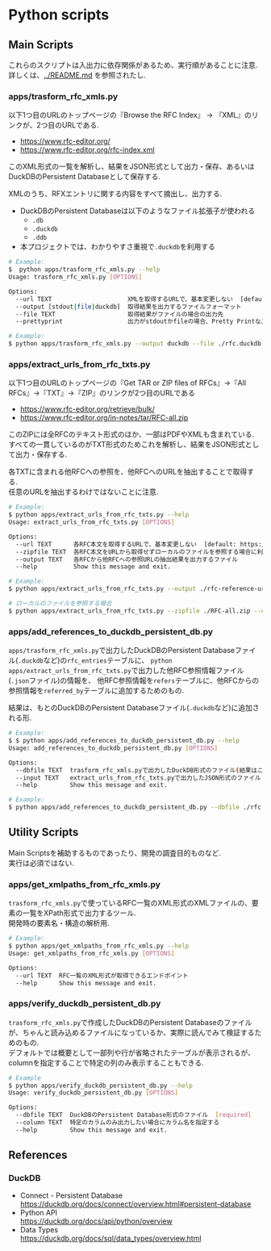 # Python scripts

## Main Scripts

これらのスクリプトは入出力に依存関係があるため、実行順があることに注意.  
詳しくは、[../README.md](../README.md) を参照されたし.

### apps/trasform_rfc_xmls.py  

以下1つ目のURLのトップページの『Browse the RFC Index』 → 『XML』のリンクが、2つ目のURLである.
* https://www.rfc-editor.org/  
* https://www.rfc-editor.org/rfc-index.xml

このXML形式の一覧を解析し、結果をJSON形式として出力・保存、あるいはDuckDBのPersistent Databaseとして保存する.

XMLのうち、RFXエントリに関する内容をすべて摘出し、出力する.

* DuckDBのPersistent Databaseは以下のようなファイル拡張子が使われる
    * `.db` 
    * `.duckdb`
    * `.ddb`
* 本プロジェクトでは、わかりやすさ重視で`.duckdb`を利用する

```bash
# Example:
$  python apps/trasform_rfc_xmls.py --help
Usage: trasform_rfc_xmls.py [OPTIONS]

Options:
  --url TEXT                     XMLを取得するURLで、基本変更しない  [default: https://www.rfc-editor.org/rfc-index.xml]
  --output [stdout|file|duckdb]  取得結果を出力するファイルフォーマット
  --file TEXT                    取得結果がファイルの場合の出力先
  --prettyprint                  出力がstdoutかfileの場合、Pretty PrintなJSONで出力するかどうか
```

```bash
# Example:
$ python apps/trasform_rfc_xmls.py --output duckdb --file ./rfc.duckdb
```

### apps/extract_urls_from_rfc_txts.py  

以下1つ目のURLのトップページの『Get TAR or ZIP files of RFCs』→『All RFCs』→『TXT』→『ZIP』のリンクが2つ目のURLである
* https://www.rfc-editor.org/retrieve/bulk/
* https://www.rfc-editor.org/in-notes/tar/RFC-all.zip

このZIPには全RFCのテキスト形式のほか、一部はPDFやXMLも含まれている.  
すべての一貫しているのがTXT形式のためこれを解析し、結果をJSON形式として出力・保存する.

各TXTに含まれる他RFCへの参照を、他RFCへのURLを抽出することで取得する.  
任意のURLを抽出するわけではないことに注意.

```bash
# Example:
$ python apps/extract_urls_from_rfc_txts.py --help
Usage: extract_urls_from_rfc_txts.py [OPTIONS]

Options:
  --url TEXT      各RFC本文を取得するURLで、基本変更しない  [default: https://www.rfc-editor.org/in-notes/tar/RFC-all.zip]
  --zipfile TEXT  各RFC本文をURLから取得せずローカルのファイルを参照する場合に利用する
  --output TEXT   各RFCから他RFCへの参照URLの抽出結果を出力するファイル
  --help          Show this message and exit.
```

```bash
# Example:
$ python apps/extract_urls_from_rfc_txts.py --output ./rfc-reference-urls.json

# ローカルのファイルを参照する場合
$ python apps/extract_urls_from_rfc_txts.py --zipfile ./RFC-all.zip --output ./rfc-reference-urls.json
```

### apps/add_references_to_duckdb_persistent_db.py  

`apps/trasform_rfc_xmls.py`で出力したDuckDBのPersistent Databaseファイル(`.duckdb`など)の`rfc_entries`テーブルに、
`python apps/extract_urls_from_rfc_txts.py`で出力した他RFC参照情報ファイル(`.json`ファイル)の情報を、
他RFC参照情報を`refers`テーブルに、他RFCからの参照情報を`referred_by`テーブルに追加するためのもの.

結果は、もとのDuckDBのPersistent Databaseファイル(`.duckdb`など)に追加される形.

```bash
# Example:
$ $ python apps/add_references_to_duckdb_persistent_db.py --help
Usage: add_references_to_duckdb_persistent_db.py [OPTIONS]

Options:
  --dbfile TEXT  trasform_rfc_xmls.pyで出力したDuckDB形式のファイル(結果はこのファイルに追加される)  [required]
  --input TEXT   extract_urls_from_rfc_txts.pyで出力したJSON形式のファイル  [required]
  --help         Show this message and exit.
```

```bash
# Example:
$ python apps/add_references_to_duckdb_persistent_db.py --dbfile ./rfc.duckdb --input ./rfc-reference-urls.json
```

## Utility Scripts

Main Scriptsを補助するものであったり、開発の調査目的ものなど.  
実行は必須ではない.

### apps/get_xmlpaths_from_rfc_xmls.py  

`trasform_rfc_xmls.py`で使っているRFC一覧のXML形式のXMLファイルの、要素の一覧をXPath形式で出力するツール.  
開発時の要素名・構造の解析用.

```bash
# Example:
$ python apps/get_xmlpaths_from_rfc_xmls.py --help
Usage: get_xmlpaths_from_rfc_xmls.py [OPTIONS]

Options:
  --url TEXT  RFC一覧のXML形式が取得できるエンドポイント
  --help      Show this message and exit.
```

### apps/verify_duckdb_persistent_db.py

`trasform_rfc_xmls.py`で作成したDuckDBのPersistent Databaseのファイルが、ちゃんと読み込めるファイルになっているか、実際に読んでみて検証するためのもの.  
デフォルトでは概要として一部列や行が省略されたテーブルが表示されるが、columnを指定することで特定の列のみ表示することもできる.

```bash
# Example
$ python apps/verify_duckdb_persistent_db.py --help
Usage: verify_duckdb_persistent_db.py [OPTIONS]

Options:
  --dbfile TEXT  DuckDBのPersistent Database形式のファイル  [required]
  --column TEXT  特定のカラムのみ出力したい場合にカラム名を指定する
  --help         Show this message and exit.
```


## References

### DuckDB

* Connect - Persistent Database  
  https://duckdb.org/docs/connect/overview.html#persistent-database
* Python API  
  https://duckdb.org/docs/api/python/overview
* Data Types  
  https://duckdb.org/docs/sql/data_types/overview.html
